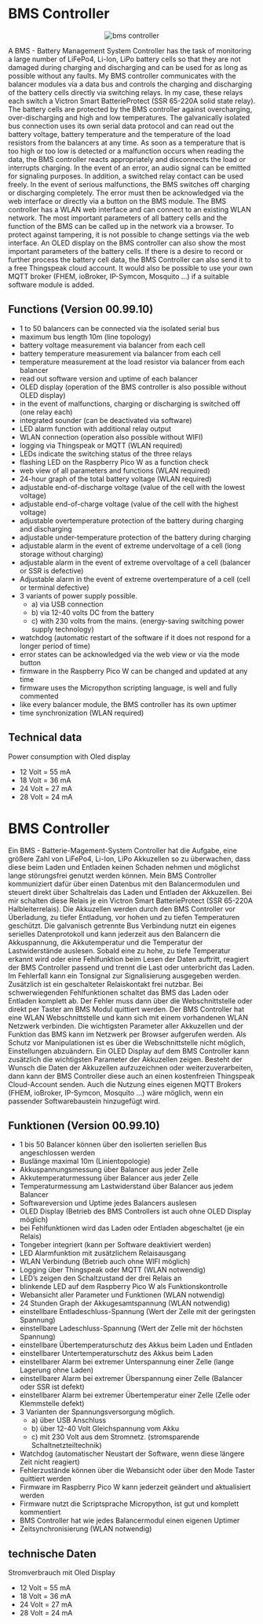 # BMS Controller

<p align="center">
  <img src="https://github.com/devicplan/bms/blob/main/picture03.jpg" title="bms controller">
</p>

A BMS - Battery Management System Controller has the task of monitoring a large number of LiFePo4, Li-Ion, LiPo battery cells so that they are not damaged during charging and discharging and can be used for as long as possible without any faults.
My BMS controller communicates with the balancer modules via a data bus and controls the charging and discharging of the battery cells directly via switching relays. In my case, these relays each switch a Victron Smart BatterieProtect (SSR 65-220A solid state relay). The battery cells are protected by the BMS controller against overcharging, over-discharging and high and low temperatures. The galvanically isolated bus connection uses its own serial data protocol and can read out the battery voltage, battery temperature and the temperature of the load resistors from the balancers at any time. As soon as a temperature that is too high or too low is detected or a malfunction occurs when reading the data, the BMS controller reacts appropriately and disconnects the load or interrupts charging. In the event of an error, an audio signal can be emitted for signaling purposes. In addition, a switched relay contact can be used freely. In the event of serious malfunctions, the BMS switches off charging or discharging completely. The error must then be acknowledged via the web interface or directly via a button on the BMS module. The BMS controller has a WLAN web interface and can connect to an existing WLAN network. The most important parameters of all battery cells and the function of the BMS can be called up in the network via a browser. To protect against tampering, it is not possible to change settings via the web interface. An OLED display on the BMS controller can also show the most important parameters of the battery cells. If there is a desire to record or further process the battery cell data, the BMS Controller can also send it to a free Thingspeak cloud account. 
It would also be possible to use your own MQTT broker (FHEM, ioBroker, IP-Symcon, Mosquito ...) if a suitable software module is added.

## Functions (Version 00.99.10)

* 1 to 50 balancers can be connected via the isolated serial bus
* maximum bus length 10m (line topology)
* battery voltage measurement via balancer from each cell
* battery temperature measurement via balancer from each cell
* temperature measurement at the load resistor via balancer from each balancer
* read out software version and uptime of each balancer 
* OLED display (operation of the BMS controller is also possible without OLED display)
* in the event of malfunctions, charging or discharging is switched off (one relay each)
* integrated sounder (can be deactivated via software)
* LED alarm function with additional relay output
* WLAN connection (operation also possible without WIFI) 
* logging via Thingspeak or MQTT (WLAN required)
* LEDs indicate the switching status of the three relays
* flashing LED on the Raspberry Pico W as a function check
* web view of all parameters and functions (WLAN required)
* 24-hour graph of the total battery voltage (WLAN required)
* adjustable end-of-discharge voltage (value of the cell with the lowest voltage)
* adjustable end-of-charge voltage (value of the cell with the highest voltage)
* adjustable overtemperature protection of the battery during charging and discharging
* adjustable under-temperature protection of the battery during charging
* adjustable alarm in the event of extreme undervoltage of a cell (long storage without charging)  
* adjustable alarm in the event of extreme overvoltage of a cell (balancer or SSR is defective)
* Adjustable alarm in the event of extreme overtemperature of a cell (cell or terminal defective) 
* 3 variants of power supply possible.
  - a) via USB connection
  - b) via 12-40 volts DC from the battery
  - c) with 230 volts from the mains. (energy-saving switching power supply technology)
* watchdog (automatic restart of the software if it does not respond for a longer period of time)
* error states can be acknowledged via the web view or via the mode button
* firmware in the Raspberry Pico W can be changed and updated at any time
* firmware uses the Micropython scripting language, is well and fully commented
* like every balancer module, the BMS controller has its own uptimer
* time synchronization (WLAN required)

## Technical data

Power consumption with Oled display
* 12 Volt = 55 mA
* 18 Volt = 36 mA
* 24 Volt = 27 mA
* 28 Volt = 24 mA

# BMS Controller

Ein BMS - Batterie-Magement-System Controller hat die Aufgabe, eine größere Zahl von LiFePo4, Li-Ion, LiPo Akkuzellen so zu überwachen, dass diese beim Laden und Entladen keinen Schaden nehmen und möglichst lange störungsfrei genutzt werden können.
Mein BMS Controller kommuniziert dafür über einen Datenbus mit den Balancermodulen und steuert direkt über Schaltrelais das Laden und Entladen der Akkuzellen. Bei mir schalten diese Relais je ein Victron Smart BatterieProtect (SSR 65-220A Halbleiterrelais). Die Akkuzellen werden durch den BMS Controller vor Überladung, zu tiefer Entladung, vor hohen und zu tiefen Temperaturen geschützt. Die galvanisch getrennte Bus Verbindung nutzt ein eigenes serielles Datenprotokoll und kann jederzeit aus den Balancern die Akkuspannung, die Akkutemperatur und die Temperatur der Lastwiderstände auslesen. Sobald eine zu hohe, zu tiefe Temperatur erkannt wird oder eine Fehlfunktion beim Lesen der Daten auftritt, reagiert der BMS Controller passend und trennt die Last oder unterbricht das Laden. Im Fehlerfall kann ein Tonsignal zur Signalisierung ausgegeben werden. Zusätzlich ist ein geschalteter Relaiskontakt frei nutzbar. Bei schwerwiegenden Fehlfunktionen schaltet das BMS das Laden oder Entladen komplett ab. Der Fehler muss dann über die Webschnittstelle oder direkt per Taster am BMS Modul quittiert werden. Der BMS Controller hat  eine WLAN Webschnittstelle und kann sich mit einem vorhandenen WLAN Netzwerk verbinden. Die wichtigsten Parameter aller Akkuzellen und der Funktion das BMS kann im Netzwerk per Browser aufgerufen werden. Als Schutz vor Manipulationen ist es über die Webschnittstelle nicht möglich, Einstellungen abzuändern. Ein OLED Display auf dem BMS Controller kann zusätzlich die wichtigsten Parameter der Akkuzellen zeigen. Besteht der Wunsch die Daten der Akkuzellen aufzuzeichnen oder weiterzuverarbeiten, dann kann der BMS Controller diese auch an einen kostenfreien Thingspeak Cloud-Account senden. 
Auch die Nutzung eines eigenen MQTT Brokers (FHEM, ioBroker, IP-Symcon, Mosquito …) wäre möglich, wenn ein passender Softwarebaustein hinzugefügt wird.

## Funktionen (Version 00.99.10)

* 1 bis 50 Balancer können über den isolierten seriellen Bus angeschlossen werden
* Buslänge maximal 10m (Linientopologie)
* Akkuspannungsmessung über Balancer aus jeder Zelle
* Akkutemperaturmessung über Balancer aus jeder Zelle
* Temperaturmessung am Lastwiderstand über Balancer aus jedem Balancer
* Softwareversion und Uptime jedes Balancers auslesen 
* OLED Display (Betrieb des BMS Controllers ist auch ohne OLED Display möglich)
* bei Fehlfunktionen wird das Laden oder Entladen abgeschaltet (je ein Relais)
* Tongeber integriert (kann per Software deaktiviert werden)
* LED Alarmfunktion mit zusätzlichem Relaisausgang
* WLAN Verbindung (Betrieb auch ohne WIFI möglich) 
* Logging über Thingspeak oder MQTT (WLAN notwendig)
* LED’s zeigen den Schaltzustand der drei Relais an
* blinkende LED auf dem Raspberry Pico W als Funktionskontrolle
* Webansicht aller Parameter und Funktionen (WLAN notwendig)
* 24 Stunden Graph der Akkugesamtspannung (WLAN notwendig)
* einstellbare Entladeschluss-Spannung (Wert der Zelle mit der geringsten Spannung)
* einstellbare Ladeschluss-Spannung (Wert der Zelle mit der höchsten Spannung)
* einstellbare Übertemperaturschutz des Akkus beim Laden und Entladen
* einstellbarer Untertemperaturschutz des Akkus beim Laden
* einstellbarer Alarm bei extremer Unterspannung einer Zelle (lange Lagerung ohne Laden)  
* einstellbarer Alarm bei extremer Überspannung einer Zelle (Balancer oder SSR ist defekt)
* einstellbarer Alarm bei extremer Übertemperatur einer Zelle (Zelle oder Klemmstelle defekt) 
* 3 Varianten der Spannungsversorgung möglich.
  - a) über USB Anschluss
  - b) über 12-40 Volt Gleichspannung vom Akku
  - c) mit 230 Volt aus dem Stromnetz. (stromsparende Schaltnetzteiltechnik)
* Watchdog (automatischer Neustart der Software, wenn diese längere Zeit nicht reagiert)
* Fehlerzustände können über die Webansicht oder über den Mode Taster quittiert werden
* Firmware im Raspberry Pico W kann jederzeit geändert und aktualisiert werden
* Firmware nutzt die Scriptsprache Micropython, ist gut und komplett kommentiert
* BMS Controller hat wie jedes Balancermodul einen eigenen Uptimer
* Zeitsynchronisierung (WLAN notwendig)

## technische Daten

Stromverbrauch mit Oled Display
* 12 Volt = 55 mA
* 18 Volt = 36 mA
* 24 Volt = 27 mA
* 28 Volt = 24 mA
